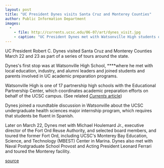 ```yaml
---
layout: post
title: "UC President Dynes visits Santa Cruz and Monterey Counties"
author: Public Information Department
images:
  -
    - file: http://currents.ucsc.edu/06-07/art/dynes_visit.jpg
    - caption: "UC President Dynes met with Watsonville High students on his trip to the Central Coast. Photo: Scott Trugman"
---
```


UC President Robert C. Dynes visited Santa Cruz and Monterey Counties March 22 and 23 as part of a series of tours around the state.

Dynes's first stop was at Watsonville High School, ****where he met with local education, industry, and alumni leaders and joined students and parents involved in UC academic preparation programs.

Watsonville High is one of 17 partnership high schools with the Educational Partnership Center, which coordinates academic preparation efforts on behalf of the UCSC campus. (See related [_Currents_ article][1])

Dynes joined a roundtable discussion in Watsonville about the UCSC undergraduate health sciences major internship program, which requires that students be fluent in Spanish.

Later on March 22, Dynes met with Michael Houlemard Jr., executive director of the Fort Ord Reuse Authority, and selected board members, and toured the former Fort Ord, including UCSC's Monterey Bay Education, Science, and Technology (MBEST) Center in Marina. Dynes also met with Naval Postgraduate School Provost and Acting President Leonard Ferrari and toured the Monterey facility.

[1]: http://currents.ucsc.edu/06-07/03-19/epc.asp

[source](http://www1.ucsc.edu/currents/06-07/04-02/brief-dynes.asp "Permalink to brief-dynes")
